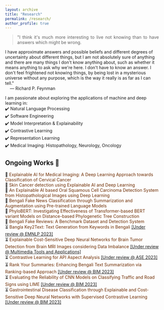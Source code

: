 ```yaml
---
layout: archive
title: "Research"
permalink: /research/
author_profile: true
---
```


> <p style="text-align:justify">"I think it's much more interesting to live not knowing than to have answers which might be wrong. 
I have approximate answers and possible beliefs and different degrees of uncertainty about different things, 
but I am not absolutely sure of anything and there are many things I don't know anything about, 
such as whether it means anything to ask why we're here. I don't have to know an answer. 
I don't feel frightened not knowing things, by being lost in a mysterious universe without any purpose,
 which is the way it really is as far as I can tell."<br>
 &nbsp;&nbsp;&nbsp; ― Richard P. Feynman</p>

I am passionate about exploring the applications of machine and deep learning in:<br>
✔️ Natural Language Processing <br>
✔️ Software Engineering <br>
✔️ Model Interpretation & Explainability <br>
✔️ Contrastive Learning <br>
✔️ Representation Learning <br>
✔️ Medical Imaging: Histopathology, Neurology, Oncology <br>


## Ongoing Works 📢
🔨 <span style="color:#6E2C00">Explainable AI for Medical Imaging: A Deep Learning Approach towards Classification of Cervical Cancer</span><br>
🔨 <span style="color:#6E2C00">Skin Cancer detection using Explainable AI and Deep Learning</span><br>
🔨 <span style="color:#6E2C00">An Explainable AI based Oral Squamous Cell Carcinoma Detection System from Histopathological Images using Deep Learning</span><br>
🔨 <span style="color:#6E2C00">Bengali Fake News Classification through Summarization and Augmentation using Pre-trained Language Models</span><br>
🔨 <span style="color:#6E2C00">PhyloBERT: Investigating Effectiveness of Transformer-based BERT variant Models on Distance-based Phylogenetic Tree Construction</span><br>
🔨 <span style="color:#6E2C00">Bengali Fake Reviews: A Benchmark Dataset and Detection System</span><br>
⏳ <span style="color:#6E2C00">Bangla Key2Text: Text Generation from Keywords in Bengali</span> [[Under review @ EMNLP 2023]](https://2023.emnlp.org/)<br>
⏳ <span style="color:#6E2C00">Explainable Cost-Sensitive Deep Neural Networks for Brain Tumor Detection from Brain MRI Images considering Data Imbalance</span> [[Under review @ Multimedia Tools and Applications]](https://www.springer.com/journal/11042)<br>
⏳ <span style="color:#6E2C00">Contrastive Learning for API Aspect Analysis</span> [[Under review @ ASE 2023]](https://conf.researchr.org/track/ase-2023/ase-2023-papers)<br>
⏳ <span style="color:#6E2C00">Rank Your Summaries: Enhancing Bengali Text Summarization via Ranking-based Approach</span> [[Under review @ BIM 2023]](https://confbim.com/)<br>
⏳ <span style="color:#6E2C00">Evaluating the Reliability of CNN Models on Classifying Traffic and Road Signs using LIME</span> [[Under review @ BIM 2023]](https://confbim.com/)<br>
⏳ <span style="color:#6E2C00">Gastrointestinal Disease Classification through Explainable and Cost-Sensitive Deep Neural Networks with Supervised Contrastive Learning</span> [[Under review @ BIM 2023]](https://confbim.com/)<br>



